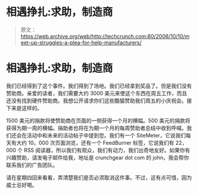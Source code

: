 # 相遇挣扎:求助，制造商

> 原文：<https://web.archive.org/web/http://techcrunch.com:80/2006/10/10/meet-up-struggles-a-plea-for-help-manufacturers/>

# 相遇挣扎:求助，制造商

我们已经得到了这个事件。我们得到了场地。我们已经拿到奖品了。但是我们没有赞助商。亲爱的读者，我们需要大约 3000 美元来使这个东西在周五工作，而且还没有找到硬件赞助商。我想公开请求你们这些酷猫赞助我们周五的小庆祝会。接下来是这样的。

1500 美元的捐款将使赞助商在页面的一侧获得一个月的横幅。500 美元的捐款将获得为期一周的横幅。捐助者也将在为期一个月的每周赞助者总结中收到呼喊。我们还会在活动中和未来的活动帖子中提到您。我们有一个 SiteMeter，它说我们每天有大约 10，000 次页面浏览，还有一个 FeedBurner 标签，它说我们有 22，000 个 RSS 阅读器，所以我们有观众，我们有动力，我们出奇地友好。如果你有兴趣赞助，请发电子邮件给我，地址是 crunchgear dot com 的 john，我会帮你联系我们的广告团队。

请在星期四回来看看，弄清楚我们是否必须取消这件事。不过，这有点可惜，因为威士忌好喝。